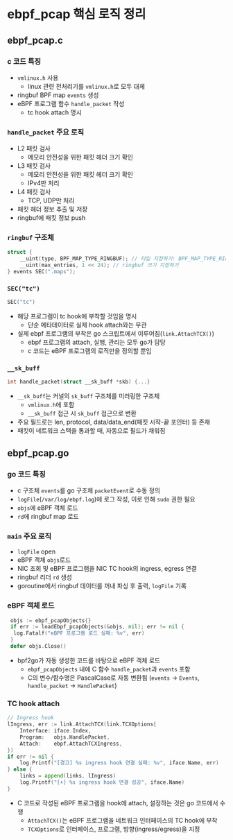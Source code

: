# ebpf_pcap 핵심 로직 정리

## ebpf_pcap.c

### c 코드 특징

- `vmlinux.h` 사용
  - linux 관련 전처리기를 `vmlinux.h`로 모두 대체
- ringbuf BPF map `events` 생성
- eBPF 프로그램 함수 `handle_packet` 작성
  - tc hook attach 명시

### `handle_packet` 주요 로직

- L2 패킷 검사
  - 메모리 안전성을 위한 패킷 헤더 크기 확인
- L3 패킷 검사
  - 메모리 안전성을 위한 패킷 헤더 크기 확인
  - IPv4만 처리
- L4 패킷 검사
  - TCP, UDP만 처리
- 패킷 헤더 정보 추출 및 저장
- ringbuf에 패킷 정보 push

### `ringbuf` 구조체

```c
struct {
    __uint(type, BPF_MAP_TYPE_RINGBUF); // 타입 지정하기: BPF_MAP_TYPE_RINGBUF
    __uint(max_entries, 1 << 24); // ringbuf 크기 지정하기
} events SEC(".maps");
```

### `SEC("tc")`

```c
SEC("tc")
```

- 해당 프로그램이 tc hook에 부착할 것임을 명시
  - 단순 메타데이터로 실제 hook attach와는 무관
- 실제 ebpf 프로그램의 부착은 go 스크립트에서 이루어짐(`link.AttachTCX()`)
  - ebpf 프로그램의 attach, 실행, 관리는 모두 go가 담당
  - c 코드는 eBPF 프로그램의 로직만을 정의할 뿐임

### `__sk_buff`

```c
int handle_packet(struct __sk_buff *skb) {...}
```

- `__sk_buff`는 커널의 `sk_buff` 구조체를 미러링한 구조체
  - `vmlinux.h`에 포함
  - `__sk_buff` 접근 시 `sk_buff` 접근으로 변환
- 주요 필드로는 len, protocol, data/data_end(패킷 시작-끝 포인터) 등 존재
- 패킷이 네트워크 스택을 통과할 때, 자동으로 필드가 채워짐

## ebpf_pcap.go

### go 코드 특징

- c 구조체 `events`를 go 구조체 `packetEvent`로 수동 정의
- `logFile`(`/var/log/ebpf.log`)에 로그 작성, 이로 인해 `sudo` 권한 필요
- `objs`에 eBPF 객체 로드
- `rd`에 ringbuf map 로드

### `main` 주요 로직

- `logFile` open
- eBPF 객체 `objs`로드
- NIC 조회 및 eBPF 프로그램을 NIC TC hook의 ingress, egress 연결
- ringbuf 리더 `rd` 생성
- goroutine에서 ringbuf 데이터를 꺼내 파싱 후 출력, `logFile` 기록

### eBPF 객체 로드

```go
 objs := ebpf_pcapObjects{}
 if err := loadEbpf_pcapObjects(&objs, nil); err != nil {
  log.Fatalf("eBPF 프로그램 로드 실패: %v", err)
 }
 defer objs.Close()
```

- bpf2go가 자동 생성한 코드를 바탕으로 eBPF 객체 로드
  - `ebpf_pcapObjects` 내에 C 함수 `handle_packet`과 `events` 포함
  - C의 변수/함수명은 PascalCase로 자동 변환됨 (`events` → `Events`, `handle_packet` → `HandlePacket`)

### TC hook attach

```go
// Ingress hook
lIngress, err := link.AttachTCX(link.TCXOptions{
    Interface: iface.Index,
    Program:   objs.HandlePacket,
    Attach:    ebpf.AttachTCXIngress,
})
if err != nil {
    log.Printf("[경고] %s ingress hook 연결 실패: %v", iface.Name, err)
} else {
    links = append(links, lIngress)
    log.Printf("[+] %s ingress hook 연결 성공", iface.Name)
}
```

- C 코드로 작성된 eBPF 프로그램을 hook에 attach, 설정하는 것은 go 코드에서 수행
  - `AttachTCX()`는 eBPF 프로그램을 네트워크 인터페이스의 TC hook에 부착
  - `TCXOptions`로 인터페이스, 프로그램, 방향(ingress/egress)을 지정